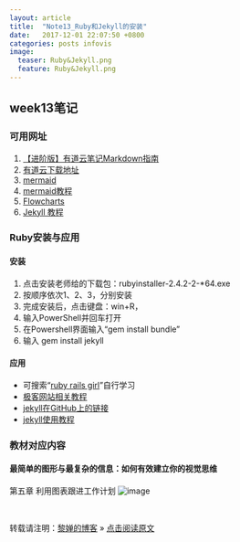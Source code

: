 ```yaml
---
layout: article
title:  "Note13_Ruby和Jekyll的安装"
date:   2017-12-01 22:07:50 +0800
categories: posts infovis
image:
  teaser: Ruby&Jekyll.png
  feature: Ruby&Jekyll.png
---
```

## week13笔记

### 可用网址
1. [【进阶版】有道云笔记Markdown指南](http://note.youdao.com/iyoudao/?p=2445)
1. [有道云下载地址](http://note.youdao.com/noteintro.html)
1. [mermaid](https://github.com/knsv/mermaid)
1. [mermaid教程](https://mermaidjs.github.io/)
1. [Flowcharts](https://mermaidjs.github.io/flowchart.html)
1. [Jekyll 教程](http://wiki.jikexueyuan.com/project/jekyll/)

### Ruby安装与应用

#### **安装**
1. 点击安装老师给的下载包：rubyinstaller-2.4.2-2-*64.exe
2. 按顺序依次1、2、3，分别安装
3. 完成安装后，点击键盘：win+R，
4. 输入PowerShell并回车打开
5. 在Powershell界面输入“gem install bundle”
6. 输入 gem install jekyll

#### **应用**
- 可搜索“[ruby rails girl](http://railsgirls.com/)”自行学习
- [极客网站相关教程](http://127.0.0.1:4000/)
- [jekyll在GitHub上的链接](https://github.com/jekyll)
- [jekyll使用教程](http://jekyll.com.cn/docs/extras/)


### 教材对应内容

#### 最简单的图形与最复杂的信息：如何有效建立你的视觉思维
第五章 利用图表跟进工作计划
![image](https://timgsa.baidu.com/timg?image&quality=80&size=b9999_10000&sec=1512111108770&di=bfbebcb258d211926ef3e587167a4bbe&imgtype=0&src=http%3A%2F%2Fimg10.360buyimg.com%2FpopWaterMark%2Fg14%2FM02%2F19%2F06%2FrBEhVlJzfsoIAAAAAAjXE8mbTMwAAE7DgJA4RgACNcr913.jpg)

<br>

转载请注明：[黎婵的博客](https://cherrylichan.github.io/) » [点击阅读原文](https://cherrylichan.github.io/2017/12/Week13_问卷调查数据中国综合社会调查CGSS/)
